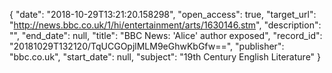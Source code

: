 {
  "date": "2018-10-29T13:21:20.158298", 
  "open_access": true, 
  "target_url": "http://news.bbc.co.uk/1/hi/entertainment/arts/1630146.stm", 
  "description": "", 
  "end_date": null, 
  "title": "BBC News: 'Alice' author exposed", 
  "record_id": "20181029T132120/TqUCGOpjlMLM9eGhwKbGfw==", 
  "publisher": "bbc.co.uk", 
  "start_date": null, 
  "subject": "19th Century English Literature"
}

